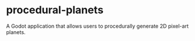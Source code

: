 # procedural-planets
A Godot application that allows users to procedurally generate 2D pixel-art planets.
